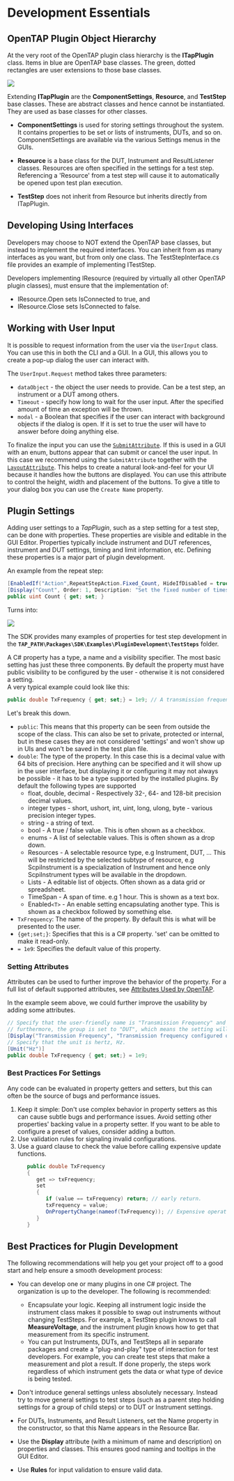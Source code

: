 Development Essentials
==================

## OpenTAP Plugin Object Hierarchy

At the very root of the OpenTAP plugin class hierarchy is the **ITapPlugin** class. Items in blue are OpenTAP base classes. The green, dotted rectangles are user extensions to those base classes.

 ![](./ObjectHierarchy.png)
 
 Extending **ITapPlugin** are the **ComponentSettings**, **Resource**, and **TestStep** base classes. These are abstract classes and hence cannot be instantiated. They are used as base classes for other classes.
 
-	**ComponentSettings** is used for storing settings throughout the system. It contains properties to be set or lists of instruments, DUTs, and so on. ComponentSettings are available via the various Settings menus in the GUIs.

-	**Resource** is a base class for the DUT, Instrument and ResultListener classes. Resources are often specified in the settings for a test step. Referencing a 'Resource' from a test step will cause it to automatically be opened upon test plan execution. 

-	**TestStep** does not inherit from Resource but inherits directly from ITapPlugin.

## Developing Using Interfaces

Developers may choose to NOT extend the OpenTAP base classes, but instead to implement the required interfaces. You can inherit from as many interfaces as you want, but from only one class. The TestStepInterface.cs file provides an example of implementing ITestStep.

Developers implementing IResource (required by virtually all other OpenTAP plugin classes), must ensure that the implementation of:

-	IResource.Open sets IsConnected to true, and 
-	IResource.Close sets IsConnected to false.

## Working with User Input

It is possible to request information from the user via the `UserInput` class. You can use this in both the CLI and a GUI. In a GUI, this allows you to create a pop-up dialog the user can interact with.

The `UserInput.Request` method takes three parameters:

- `dataObject` - the object the user needs to provide. Can be a test step, an instrument or a DUT among others.
- `Timeout` - specify how long to wait for the user input. After the specified amount of time an exception will be thrown.
- `modal` - a Boolean that specifies if the user can interact with background objects if the dialog is open. If it is set to true the user will have to answer before doing anything else.

To finalize the input you can use the [`SubmitAttribute`](../Attributes/Readme.md#submit-attribute). If this is used in a GUI with an enum, buttons appear that can submit or cancel the user input. In this case we recommend using the `SubmitAttribute` together with the [`LayoutAttribute`](../Attributes/Readme.md#layout-attribute). This helps to create a natural look-and-feel for your UI because it handles how the buttons are displayed. You can use this attribute to control the height, width and placement of the buttons. To give a title to your dialog box you can use the `Create Name` property.

## Plugin Settings

Adding user settings to a *TapPlugin*, such as a step setting for a test step, can be done with properties.
These properties are visible and editable in the GUI Editor. Properties typically include instrument and DUT references, instrument and DUT settings, timing and limit information, etc. Defining these properties is a major part of plugin development.

An example from the repeat step: 
```cs
[EnabledIf("Action",RepeatStepAction.Fixed_Count, HideIfDisabled = true)]
[Display("Count", Order: 1, Description: "Set the fixed number of times to repeat.")]
public uint Count { get; set; }
```
Turns into:

![](./Properties.png)

The SDK provides many examples of properties for test step development in the **`TAP_PATH\Packages\SDK\Examples\PluginDevelopment\TestSteps`** folder.

A C# property has a type, a name and a visibility specifier. The most basic setting has just these three components. By default the property must have public visibility to be configured by the user - otherwise it is not considered a setting.  
A very typical example could look like this:
```cs
public double TxFrequency { get; set;} = 1e9; // A transmission frequency of 1 GHz.  
```
Let's break this down.
 - `public`: This means that this property can be seen from outside the scope of the class. This can also be set to private, protected or internal, but in these cases they are not considered 'settings' and won't show up in UIs and won't be saved in the test plan file. 
 - `double`: The type of the property. In this case this is a decimal value with 64 bits of precision. Here anything can be specified and it will show up in the user interface, but displaying it or configuring it may not always be possible - it has to be a type supported by the installed plugins. By default the following types are supported
   - float, double, decimal - Respectively 32-, 64- and 128-bit precision decimal values.
   - integer types - short, ushort, int, uint, long, ulong, byte - various precision integer types.
   - string - a string of text.
   - bool - A true / false value. This is often shown as a checkbox.
   - enums - A list of selectable values. This is often shown as a drop down.
   - Resources - A selectable resource type, e.g Instrument, DUT, ... This will be restricted by the selected subtype of resource, e.g ScpiInstrument is a specialization of Instrument and hence only ScpiInstrument types will be available in the dropdown. 
   - Lists - A editable list of objects. Often shown as a data grid or spreadsheet.
   - TimeSpan - A span of time. e.g 1 hour. This is shown as a text box.
   - Enabled`<T>` - An enable setting encapsulating another type. This is shown as a checkbox followed by something else.
 - `TxFrequency`: The name of the property. By default this is what will be presented to the user.
 - `{get;set;}`: Specifies that this is a C# property. 'set' can be omitted to make it read-only.
 - `= 1e9`: Specifies the default value of this property. 

### Setting Attributes

Attributes can be used to further improve the behavior of the property. For a full list of default supported attributes, see [Attributes Used by OpenTAP](../Attributes/Readme.md#attributes-used-by-opentap).

In the example seem above, we could further improve the usability by adding some attributes.

```cs
// Specify that the user-friendly name is "Transmission Frequency" and provide a tooltip.
// furthermore, the group is set to "DUT", which means the setting will be added to a group called "DUT".
[Display("Transmission Frequency", "Transmission frequency configured on the DUT. This should be between 500MHz and 2GHz.", "DUT")]
// Specify that the unit is hertz, Hz.
[Unit("Hz")]
public double TxFrequency { get; set;} = 1e9;  
```

### Best Practices For Settings
Any code can be evaluated in property getters and setters, but this can often be the source of bugs and performance issues.

1. Keep it simple: Don't use complex behavior in property setters as this can cause subtle bugs and performance issues. Avoid setting other properties' backing value in a property setter. If you want to be able to configure a preset of values, consider adding a button.
2. Use validation rules for signaling invalid configurations.
3. Use a guard clause to check the value before calling expensive update functions.
   ```cs
      public double TxFrequency 
      { 
         get => txFrequency;
         set 
         {
            if (value == txFrequency) return; // early return.
            txFrequency = value;
            OnPropertyChange(nameof(TxFrequency)); // Expensive operation.
         }
      }
   ```

## Best Practices for Plugin Development

The following recommendations will help you get your project off to a good start and help ensure a smooth development process:

-	You can develop one or many plugins in one C# project. The organization is up to the developer. The following is recommended:
    -	Encapsulate your logic. Keeping all instrument logic inside the instrument class makes it possible to swap out instruments without changing TestSteps. For example, a TestStep plugin knows to call **MeasureVoltage**, and the instrument plugin knows how to get that measurement from its specific instrument.  
    -	You can put Instruments, DUTs, and TestSteps all in separate packages and create a "plug-and-play" type of interaction for test developers. For example, you can create test steps that make a measurement and plot a result. If done properly, the steps work regardless of which instrument gets the data or what type of device is being tested.

-	Don't introduce general settings unless absolutely necessary. Instead try to move general settings to test steps (such as a parent step holding settings for a group of child steps) or to DUT or Instrument settings.

-	For DUTs, Instruments, and Result Listeners, set the Name property in the constructor, so that this Name appears in the Resource Bar.

-	Use the **Display** attribute (with a minimum of name and description) on properties and classes. This ensures good naming and tooltips in the GUI Editor.

-	Use **Rules** for input validation to ensure valid data.

